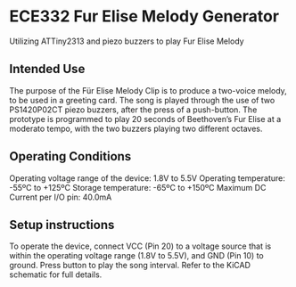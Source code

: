 # ECE332 Fur Elise Melody Generator
Utilizing ATTiny2313 and piezo buzzers to play Fur Elise Melody

## Intended Use
The purpose of the Für Elise Melody Clip is to produce a two-voice melody, to be used in a
greeting card. The song is played through the use of two PS1420P02CT piezo buzzers, after the
press of a push-button. The prototype is programmed to play 20 seconds of Beethoven’s Fur Elise
at a moderato tempo, with the two buzzers playing two different octaves.

## Operating Conditions
Operating voltage range of the device: 1.8V to 5.5V
Operating temperature: -55ºC to +125ºC
Storage temperature: -65ºC to +150ºC
Maximum DC Current per I/O pin: 40.0mA

## Setup instructions
To operate the device, connect VCC (Pin 20) to a voltage source that is within the operating
voltage range (1.8V to 5.5V), and GND (Pin 10) to ground. Press button to play the song
interval. Refer to the KiCAD schematic for full details.



